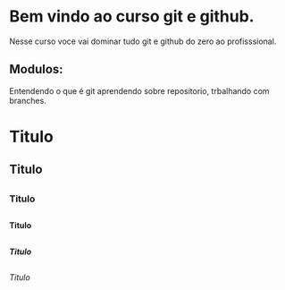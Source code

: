 # Bem vindo ao curso git e github.
Nesse curso voce vai dominar tudo git e github do zero ao profisssional.



## Modulos:
Entendendo o que é git aprendendo sobre repositorio, trbalhando com branches.

# Titulo <h2>

## Titulo <h2>

### Titulo <h2>

#### Titulo <h2>

##### Titulo <h2>

###### Titulo <h2>
